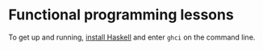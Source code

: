 # Functional programming lessons

To get up and running, [install Haskell](https://www.haskell.org/downloads) and enter `ghci` on the command line.
